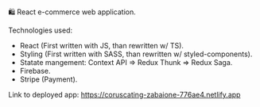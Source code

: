 🛍️ React e-commerce web application.

Technologies used:
- React (First written with JS, than rewritten w/ TS).
- Styling (First written with SASS, than rewritten w/ styled-components).
- Statate mangement: Context API => Redux Thunk => Redux Saga.
- Firebase.
- Stripe (Payment).

Link to deployed app: https://coruscating-zabaione-776ae4.netlify.app
